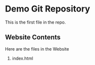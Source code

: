 # Demo Git Repository

This is the first file in the repo.

## Website Contents

Here are the files in the Website

1. index.html